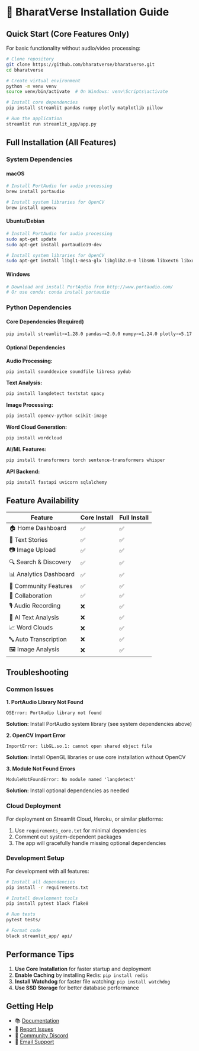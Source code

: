 # 🚀 BharatVerse Installation Guide

## Quick Start (Core Features Only)

For basic functionality without audio/video processing:

```bash
# Clone repository
git clone https://github.com/bharatverse/bharatverse.git
cd bharatverse

# Create virtual environment
python -m venv venv
source venv/bin/activate  # On Windows: venv\Scripts\activate

# Install core dependencies
pip install streamlit pandas numpy plotly matplotlib pillow

# Run the application
streamlit run streamlit_app/app.py
```

## Full Installation (All Features)

### System Dependencies

#### macOS
```bash
# Install PortAudio for audio processing
brew install portaudio

# Install system libraries for OpenCV
brew install opencv
```

#### Ubuntu/Debian
```bash
# Install PortAudio for audio processing
sudo apt-get update
sudo apt-get install portaudio19-dev

# Install system libraries for OpenCV
sudo apt-get install libgl1-mesa-glx libglib2.0-0 libsm6 libxext6 libxrender-dev libgomp1
```

#### Windows
```bash
# Download and install PortAudio from http://www.portaudio.com/
# Or use conda: conda install portaudio
```

### Python Dependencies

#### Core Dependencies (Required)
```bash
pip install streamlit>=1.28.0 pandas>=2.0.0 numpy>=1.24.0 plotly>=5.17.0 matplotlib>=3.7.0 pillow>=10.0.0
```

#### Optional Dependencies

**Audio Processing:**
```bash
pip install sounddevice soundfile librosa pydub
```

**Text Analysis:**
```bash
pip install langdetect textstat spacy
```

**Image Processing:**
```bash
pip install opencv-python scikit-image
```

**Word Cloud Generation:**
```bash
pip install wordcloud
```

**AI/ML Features:**
```bash
pip install transformers torch sentence-transformers whisper
```

**API Backend:**
```bash
pip install fastapi uvicorn sqlalchemy
```

## Feature Availability

| Feature | Core Install | Full Install |
|---------|-------------|-------------|
| 🏠 Home Dashboard | ✅ | ✅ |
| 📝 Text Stories | ✅ | ✅ |
| 📷 Image Upload | ✅ | ✅ |
| 🔍 Search & Discovery | ✅ | ✅ |
| 📊 Analytics Dashboard | ✅ | ✅ |
| 🤝 Community Features | ✅ | ✅ |
| 👥 Collaboration | ✅ | ✅ |
| 🎙️ Audio Recording | ❌ | ✅ |
| 🤖 AI Text Analysis | ❌ | ✅ |
| 📈 Word Clouds | ❌ | ✅ |
| 🔤 Auto Transcription | ❌ | ✅ |
| 🖼️ Image Analysis | ❌ | ✅ |

## Troubleshooting

### Common Issues

**1. PortAudio Library Not Found**
```
OSError: PortAudio library not found
```
**Solution:** Install PortAudio system library (see system dependencies above)

**2. OpenCV Import Error**
```
ImportError: libGL.so.1: cannot open shared object file
```
**Solution:** Install OpenGL libraries or use core installation without OpenCV

**3. Module Not Found Errors**
```
ModuleNotFoundError: No module named 'langdetect'
```
**Solution:** Install optional dependencies as needed

### Cloud Deployment

For deployment on Streamlit Cloud, Heroku, or similar platforms:

1. Use `requirements_core.txt` for minimal dependencies
2. Comment out system-dependent packages
3. The app will gracefully handle missing optional dependencies

### Development Setup

For development with all features:

```bash
# Install all dependencies
pip install -r requirements.txt

# Install development tools
pip install pytest black flake8

# Run tests
pytest tests/

# Format code
black streamlit_app/ api/
```

## Performance Tips

1. **Use Core Installation** for faster startup and deployment
2. **Enable Caching** by installing Redis: `pip install redis`
3. **Install Watchdog** for faster file watching: `pip install watchdog`
4. **Use SSD Storage** for better database performance

## Getting Help

- 📚 [Documentation](https://github.com/bharatverse/bharatverse/wiki)
- 🐛 [Report Issues](https://github.com/bharatverse/bharatverse/issues)
- 💬 [Community Discord](https://discord.gg/bharatverse)
- 📧 [Email Support](mailto:team@bharatverse.org)